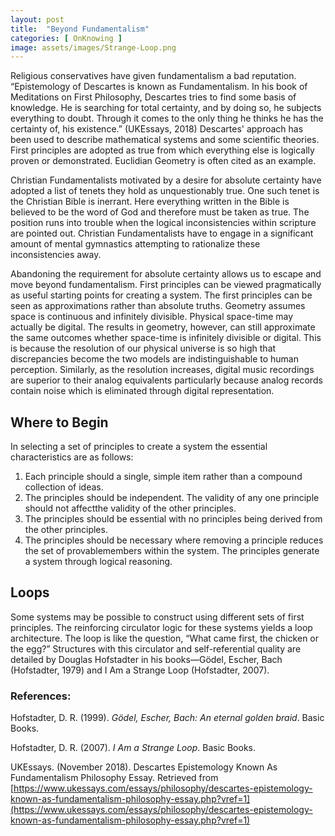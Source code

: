 ```yaml
---
layout: post
title:  "Beyond Fundamentalism"
categories: [ OnKnowing ]
image: assets/images/Strange-Loop.png
---
```

Religious conservatives have given fundamentalism a bad reputation. “Epistemology of Descartes is known as Fundamentalism. In his book of 
Meditations on First Philosophy, Descartes tries to find some basis of knowledge. He is searching for total certainty, and by doing so, he subjects 
everything to doubt. Through it comes to the only thing he thinks he has the certainty of, his existence.” (UKEssays, 2018) 
Descartes' approach has been used to describe mathematical systems and some scientific theories. First principles are adopted as true 
from which everything else is logically proven or demonstrated. Euclidian Geometry is often cited as an example.

Christian Fundamentalists motivated by a desire for absolute certainty have adopted a list of tenets they hold as unquestionably true. 
One such tenet is the Christian Bible is inerrant. Here everything written in the Bible is believed
to be the word of God and therefore must be taken as true. The position runs into trouble when the logical inconsistencies within scripture are 
pointed out. Christian Fundamentalists have to engage in a significant amount of mental gymnastics attempting to rationalize these 
inconsistencies away.

Abandoning the requirement for absolute certainty allows us to escape and move beyond fundamentalism. First principles can be viewed pragmatically 
as useful starting points for creating a system. The first principles can be seen as approximations rather than absolute truths. Geometry assumes 
space is continuous and infinitely divisible. Physical space-time may actually be digital. The results in geometry, however, can still approximate 
the same outcomes whether space-time is infinitely divisible or digital. This is because the resolution of our physical universe is so high that 
discrepancies become the two models are indistinguishable to human perception. Similarly, as the resolution increases, digital music recordings are 
superior to their analog equivalents particularly because analog records contain noise which is eliminated through digital representation.

## Where to Begin

In selecting a set of principles to create a system the essential characteristics are as follows:
1. Each principle should a single, simple item rather than a compound collection of ideas.
2. The principles should be independent. The validity of any one principle should not affectthe validity of the other principles.
3. The principles should be essential with no principles being derived from the other principles.
4. The principles should be necessary where removing a principle reduces the set of provablemembers within the system.
The principles generate a system through logical reasoning. 

## Loops

Some systems may be possible to 
construct using different sets of first principles. The reinforcing circulator logic for these 
systems yields a loop architecture. The loop is like the question, “What came first, the chicken or the egg?” 
Structures with this circulator and self-referential quality are detailed by Douglas Hofstadter in his books—Gödel, Escher, Bach (Hofstadter, 1979) 
and I Am a Strange Loop (Hofstadter, 2007).

### References:

Hofstadter, D. R. (1999). *Gödel, Escher, Bach: An eternal golden braid*. Basic Books. 

Hofstadter, D. R. (2007). *I Am a Strange Loop*. Basic Books.

UKEssays. (November 2018). Descartes Epistemology Known As Fundamentalism Philosophy Essay. 
Retrieved from 
[https://www.ukessays.com/essays/philosophy/descartes-epistemology-known-as-fundamentalism-philosophy-essay.php?vref=1](https://www.ukessays.com/essays/philosophy/descartes-epistemology-known-as-fundamentalism-philosophy-essay.php?vref=1) 